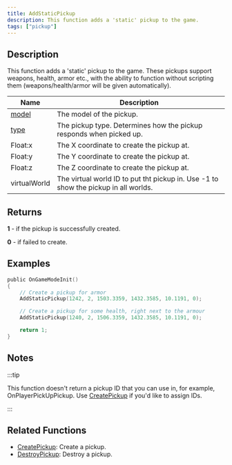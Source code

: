```yaml
---
title: AddStaticPickup
description: This function adds a 'static' pickup to the game.
tags: ["pickup"]
---
```


## Description

This function adds a 'static' pickup to the game. These pickups support weapons, health, armor etc., with the ability to function without scripting them (weapons/health/armor will be given automatically).

| Name                             | Description                                                                         |
|----------------------------------|-------------------------------------------------------------------------------------|
| [model](../resources/pickupids)  | The model of the pickup.                                                            |
| [type](../resources/pickuptypes) | The pickup type. Determines how the pickup responds when picked up.                 |
| Float:x                          | The X coordinate to create the pickup at.                                           |
| Float:y                          | The Y coordinate to create the pickup at.                                           |
| Float:z                          | The Z coordinate to create the pickup at.                                           |
| virtualWorld                     | The virtual world ID to put tht pickup in. Use -1 to show the pickup in all worlds. |

## Returns

**1** - if the pickup is successfully created.

**0** - if failed to create.

## Examples

```c
public OnGameModeInit()
{
    // Create a pickup for armor
    AddStaticPickup(1242, 2, 1503.3359, 1432.3585, 10.1191, 0);

    // Create a pickup for some health, right next to the armour
    AddStaticPickup(1240, 2, 1506.3359, 1432.3585, 10.1191, 0);

    return 1;
}
```

## Notes

:::tip

This function doesn't return a pickup ID that you can use in, for example, OnPlayerPickUpPickup. Use [CreatePickup](CreatePickup) if you'd like to assign IDs.

:::

## Related Functions

- [CreatePickup](CreatePickup): Create a pickup.
- [DestroyPickup](DestroyPickup): Destroy a pickup.
